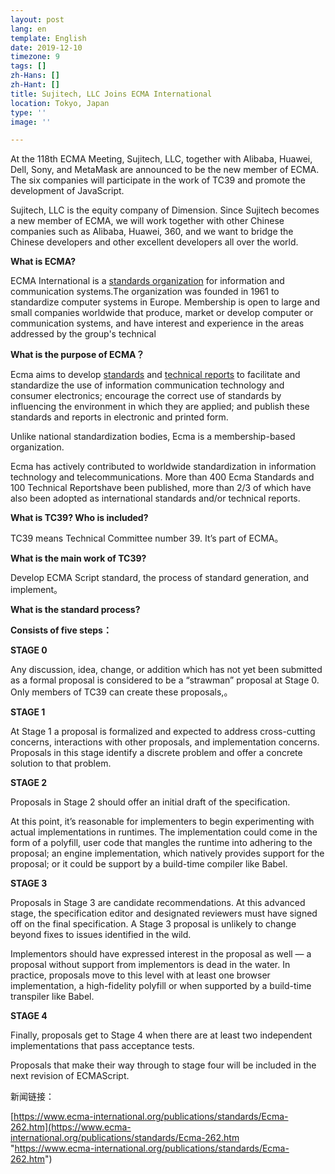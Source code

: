 ```yaml
---
layout: post
lang: en
template: English
date: 2019-12-10
timezone: 9
tags: []
zh-Hans: []
zh-Hant: []
title: Sujitech, LLC Joins ECMA International
location: Tokyo, Japan
type: ''
image: ''

---
```

At the 118th ECMA Meeting, Sujitech, LLC, together with Alibaba, Huawei, Dell, Sony, and MetaMask are announced to be the new member of ECMA. The six companies will participate in the work of TC39 and promote the development of JavaScript.

Sujitech, LLC is the equity company of Dimension. Since Sujitech becomes a new member of ECMA, we will work together with other Chinese companies such as Alibaba, Huawei, 360, and we want to bridge the Chinese developers and other excellent developers all over the world.

**What is ECMA?**

ECMA International is a [standards organization](https://en.wikipedia.org/wiki/Standards_organization) for information and communication systems.The organization was founded in 1961 to standardize computer systems in Europe. Membership is open to large and small companies worldwide that produce, market or develop computer or communication systems, and have interest and experience in the areas addressed by the group's technical

**What is the purpose of ECMA？**

Ecma aims to develop [standards](https://en.wikipedia.org/wiki/Standardization) and [technical reports](https://en.wikipedia.org/wiki/Technical_report) to facilitate and standardize the use of information communication technology and consumer electronics; encourage the correct use of standards by influencing the environment in which they are applied; and publish these standards and reports in electronic and printed form.

Unlike national standardization bodies, Ecma is a membership-based organization.

Ecma has actively contributed to worldwide standardization in information technology and telecommunications. More than 400 Ecma Standards and 100 Technical Reportshave been published, more than 2/3 of which have also been adopted as international standards and/or technical reports.

**What is TC39? Who is included?**

TC39 means Technical Committee number 39. It’s part of ECMA。

**What is the main work of TC39?**

Develop ECMA Script standard, the process of standard generation, and implement。

**What is the standard process?**

**Consists of five steps：**

**STAGE 0** 

Any discussion, idea, change, or addition which has not yet been submitted as a formal proposal is considered to be a “strawman” proposal at Stage 0. Only members of TC39 can create these proposals,。

**STAGE 1** 

At Stage 1 a proposal is formalized and expected to address cross-cutting concerns, interactions with other proposals, and implementation concerns. Proposals in this stage identify a discrete problem and offer a concrete solution to that problem.

**STAGE 2** 

Proposals in Stage 2 should offer an initial draft of the specification.

At this point, it’s reasonable for implementers to begin experimenting with actual implementations in runtimes. The implementation could come in the form of a polyfill, user code that mangles the runtime into adhering to the proposal; an engine implementation, which natively provides support for the proposal; or it could be support by a build-time compiler like Babel.

**STAGE 3** 

Proposals in Stage 3 are candidate recommendations. At this advanced stage, the specification editor and designated reviewers must have signed off on the final specification. A Stage 3 proposal is unlikely to change beyond fixes to issues identified in the wild.

Implementors should have expressed interest in the proposal as well — a proposal without support from implementors is dead in the water. In practice, proposals move to this level with at least one browser implementation, a high-fidelity polyfill or when supported by a build-time transpiler like Babel.

**STAGE 4** 

Finally, proposals get to Stage 4 when there are at least two independent implementations that pass acceptance tests.

Proposals that make their way through to stage four will be included in the next revision of ECMAScript.

新闻链接：

[https://www.ecma-international.org/publications/standards/Ecma-262.htm](https://www.ecma-international.org/publications/standards/Ecma-262.htm "https://www.ecma-international.org/publications/standards/Ecma-262.htm")